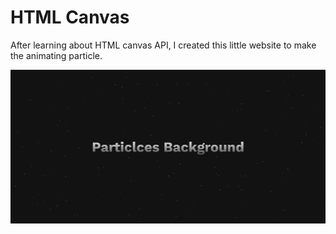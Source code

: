 # HTML Canvas

After learning about HTML canvas API, I created this little website to make the animating particle.

<img src="sample.png" alt="Sample"/>
